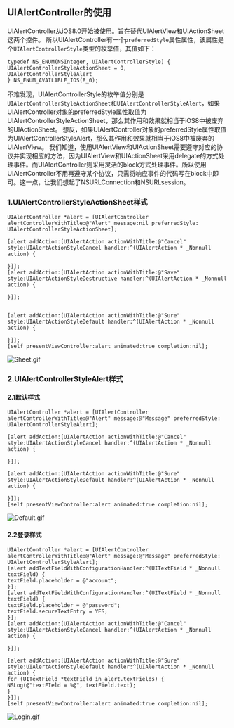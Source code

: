 ## UIAlertController的使用
UIAlertController从iOS8.0开始被使用。旨在替代UIAlertView和UIActionSheet这两个控件。
所以UIAlertController有一个`preferredStyle`属性属性，该属性是个`UIAlertControllerStyle`类型的枚举值，其值如下：
```
typedef NS_ENUM(NSInteger, UIAlertControllerStyle) {
UIAlertControllerStyleActionSheet = 0,
UIAlertControllerStyleAlert
} NS_ENUM_AVAILABLE_IOS(8_0);
```
不难发现，UIAlertControllerStyle的枚举值分别是`UIAlertControllerStyleActionSheet`和`UIAlertControllerStyleAlert`，如果UIAlertController对象的preferredStyle属性取值为UIAlertControllerStyleActionSheet，那么其作用和效果就相当于iOS8中被废弃的UIActionSheet。
想反，如果UIAlertController对象的preferredStyle属性取值为UIAlertControllerStyleAlert，那么其作用和效果就相当于iOS8中被废弃的UIAlertView。
我们知道，使用UIAlertView和UIActionSheet需要遵守对应的协议并实现相应的方法，因为UIAlertView和UIActionSheet采用delegate的方式处理事件。而UIAlertController则采用灵活的block方式处理事件。所以使用UIAlertController不用再遵守某个协议，只需将响应事件的代码写在block中即可。这一点，让我们想起了NSURLConnection和NSURLsession。
### 1.UIAlertControllerStyleActionSheet样式
```
UIAlertController *alert = [UIAlertController alertControllerWithTitle:@"Alert" message:nil preferredStyle:  UIAlertControllerStyleActionSheet];

[alert addAction:[UIAlertAction actionWithTitle:@"Cancel" style:UIAlertActionStyleCancel handler:^(UIAlertAction * _Nonnull action) {

}]];
[alert addAction:[UIAlertAction actionWithTitle:@"Save" style:UIAlertActionStyleDestructive handler:^(UIAlertAction * _Nonnull action) {

}]];


[alert addAction:[UIAlertAction actionWithTitle:@"Sure" style:UIAlertActionStyleDefault handler:^(UIAlertAction * _Nonnull action) {

}]];
[self presentViewController:alert animated:true completion:nil];
```
![Sheet.gif](http://upload-images.jianshu.io/upload_images/4242403-efc7eae63e6295cd.gif?imageMogr2/auto-orient/strip%7CimageView2/2/w/1240)

### 2.UIAlertControllerStyleAlert样式
#### 2.1默认样式
```
UIAlertController *alert = [UIAlertController alertControllerWithTitle:@"Alert" message:@"Message" preferredStyle:  UIAlertControllerStyleAlert];

[alert addAction:[UIAlertAction actionWithTitle:@"Cancel" style:UIAlertActionStyleCancel handler:^(UIAlertAction * _Nonnull action) {

}]];

[alert addAction:[UIAlertAction actionWithTitle:@"Sure" style:UIAlertActionStyleDefault handler:^(UIAlertAction * _Nonnull action) {

}]];
[self presentViewController:alert animated:true completion:nil];
```
![Default.gif](http://upload-images.jianshu.io/upload_images/4242403-8d3def832231c36c.gif?imageMogr2/auto-orient/strip%7CimageView2/2/w/1240)

#### 2.2登录样式
```
UIAlertController *alert = [UIAlertController alertControllerWithTitle:@"Alert" message:@"Message" preferredStyle:  UIAlertControllerStyleAlert];
[alert addTextFieldWithConfigurationHandler:^(UITextField * _Nonnull textField) {
textField.placeholder = @"account";
}];
[alert addTextFieldWithConfigurationHandler:^(UITextField * _Nonnull textField) {
textField.placeholder = @"password";
textField.secureTextEntry = YES;
}];
[alert addAction:[UIAlertAction actionWithTitle:@"Cancel" style:UIAlertActionStyleCancel handler:^(UIAlertAction * _Nonnull action) {

}]];

[alert addAction:[UIAlertAction actionWithTitle:@"Sure" style:UIAlertActionStyleDefault handler:^(UIAlertAction * _Nonnull action) {
for (UITextField *textField in alert.textFields) {
NSLog(@"textFIeld = %@", textField.text);
}
}]];
[self presentViewController:alert animated:true completion:nil];
```

![Login.gif](http://upload-images.jianshu.io/upload_images/4242403-8750f72124110125.gif?imageMogr2/auto-orient/strip%7CimageView2/2/w/1240)

